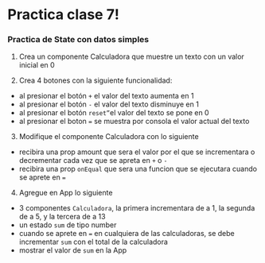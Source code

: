 # Practica clase 7!

### Practica de State con datos simples

1. Crea un componente Calculadora que muestre un texto con un valor inicial en 0

2. Crea 4 botones con la siguiente funcionalidad:
- al presionar el botón `+` el valor del texto aumenta en 1
- al presionar el botón `-` el valor del texto disminuye en 1
- al presionar el botón `reset”`el valor del texto se pone en 0
- al presionar el boton `=` se muestra por consola el valor actual del texto

3. Modifique el componente Calculadora con lo siguiente
  - recibira una prop amount que sera el valor por el que se incrementara o decrementar cada vez que se apreta en `+` o `-`
  - recibira una prop `onEqual` que sera una funcion que se ejecutara cuando se aprete en `=`

4. Agregue en App lo siguiente
  - 3 componentes `Calculadora`, la primera incrementara de a 1, la segunda de a 5, y la tercera de a 13
  - un estado `sum` de tipo number
  - cuando se aprete en `=` en cualquiera de las calculadoras,
    se debe incrementar `sum` con el total de la calculadora
  - mostrar el valor de `sum` en la App
  